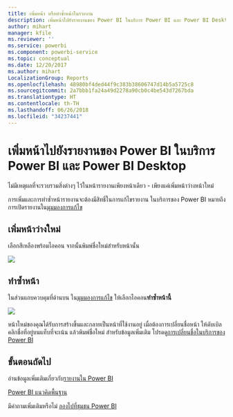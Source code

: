 ```yaml
---
title: เพิ่มหน้า หรือทำซ้ำหน้าในรายงาน
description: เพิ่มหน้าไปยังรายงานของ Power BI ในบริการ Power BI และ Power BI Desktop
author: mihart
manager: kfile
ms.reviewer: ''
ms.service: powerbi
ms.component: powerbi-service
ms.topic: conceptual
ms.date: 12/20/2017
ms.author: mihart
LocalizationGroup: Reports
ms.openlocfilehash: 48980bf4ded44f9c383b38606747d14b5a5725c8
ms.sourcegitcommit: 2a7bbb1fa24a49d2278a90cb0c4be543d7267bda
ms.translationtype: HT
ms.contentlocale: th-TH
ms.lasthandoff: 06/26/2018
ms.locfileid: "34237441"
---
```

# <a name="add-a-page-to-a-power-bi-report-in-power-bi-service-and-power-bi-desktop"></a>เพิ่มหน้าไปยังรายงานของ Power BI ในบริการ Power BI และ Power BI Desktop
ไม่มีเหตุผลที่จะรวบรวมสิ่งต่างๆ ไว้ในหน้ารายงานเพียงหน้าเดียว - เพียงแค่เพิ่มหน้าว่างหน้าใหม่ 

การเพิ่มและการทำซ้ำหน้ารายงานจะต้องมีสิทธิ์ในการแก้ไขรายงาน ในบริการของ Power BI หมายถึงการเปิดรายงานใน[มุมมองการแก้ไข](service-reading-view-and-editing-view.md) 

## <a name="add-a-new-blank-page"></a>เพิ่มหน้าว่างใหม่
เลือกสีเหลืองพร้อมไอคอน จากนั้นพิมพ์ชื่อใหม่สำหรับหน้านั้น  

![](media/power-bi-report-add-page/reorderpages2.gif)

## <a name="duplicate-a-page"></a>ทำซ้ำหน้า
ในส่วนแถบควบคุมที่ด้านบน ใน[มุมมองการแก้ไข](service-interact-with-a-report-in-editing-view.md) ให้เลือกไอคอน**ทำซ้ำหน้านี้**

![](media/power-bi-report-add-page/pbi_duplicate.png)

หน้าใหม่ของคุณได้รับการสร้างขึ้นและกลายเป็นหน้าที่ใช้งานอยู่ เมื่อต้องการเปลี่ยนชื่อหน้า ให้ดับเบิลคลิกชื่อที่อยู่บนแท็บที่จะเน้น แล้วพิมพ์ชื่อใหม่  สำหรับข้อมูลเพิ่มเติม โปรดดู[การเปลี่ยนชื่อในบริการของ Power BI](service-rename.md)

## <a name="next-steps"></a>ขั้นตอนถัดไป
อ่านข้อมูลเพิ่มเติมเกี่ยวกับ[รายงานใน Power BI](service-reports.md)

[Power BI แนวคิดพื้นฐาน](service-basic-concepts.md)

มีคำถามเพิ่มเติมหรือไม่ [ลองไปที่ชุมชน Power BI](http://community.powerbi.com/)

